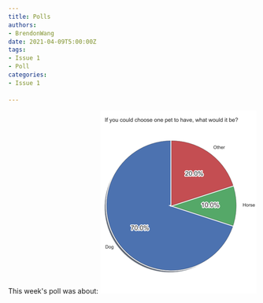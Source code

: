```yaml
---
title: Polls
authors:
- BrendonWang 
date: 2021-04-09T5:00:00Z
tags:
- Issue 1
- Poll
categories:
- Issue 1

---
```

This week's poll was about:
![img.png](img.png)